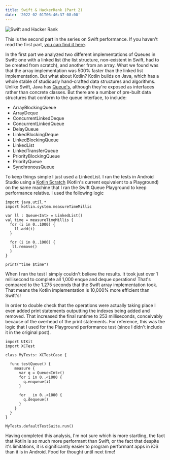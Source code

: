```yaml
---
title: Swift & HackerRank (Part 2)
date: '2022-02-01T06:46:37-08:00'
---
```

![Swift and Hacker Rank](/img/blog/kt.png)

This is the second part in the series on Swift performance.  If you haven't read the first part, <a href="/post/swift-hackerrank-part-1/">you can find it here</a>. 

In the first part we analyzed two different implementations of Queues in Swift: one with a linked list (the list structure, non-existent in Swift, had to be created from scratch), and  another from an array.  What we found was that the array implementation was 500% faster than the linked list implementation.  But what about Kotlin?  Kotlin builds on Java, which has a whole stable of studiously hand-crafted data structures and algorithms.  Unlike Swift, Java has [Queue's](https://docs.oracle.com/javase/8/docs/api/java/util/Queue.html), although they're exposed as interfaces rather than concrete classes.  But there are a number of pre-built data structures that conform to the queue interface, to include: 

* ArrayBlockingQueue
* ArrayDeque
* ConcurrentLinkedDeque
* ConcurrentLinkedQueue
* DelayQueue
* LinkedBlockingDeque
* LinkedBlockingQueue
* LinkedList
* LinkedTransferQueue
* PriorityBlockingQueue
* PriorityQueue
* SynchronousQueue

To keep things simple I just used a LinkedList.  I ran the tests in Android Studio using a [Kotlin Scratch](https://kotlinlang.org/docs/run-code-snippets.html#running-as-repl) (Kotlin's current equivalent to a Playground) on the same machine that I ran the Swift Queue Playground to keep performance relative. I used the following logic

```
import java.util.*
import kotlin.system.measureTimeMillis

var ll : Queue<Int> = LinkedList()
val time = measureTimeMillis {
  for (i in 0..1000) {
    ll.add(i)
  }

  for (i in 0..1000) {
   ll.remove()
  }
}

print("time $time")
```

When I ran the test I simply couldn't believe the results.  It took just over 1 millisecond to complete all 1,000 enque and deque operations! That's compared to the 1.275 seconds that the Swift array implementation took.  That means the Kotlin implementation is 10,000% more efficient than Swift's!

In order to double check that the operations were actually taking place I even added print statements outputting the indexes being added and removed.  That increased the final runtime to 253 milliseconds, conceivably because of the overhead of the print statements.  For reference, this was the logic that I used for the Playground performance test (since I didn't include it in the original post).

```
import UIKit
import XCTest

class MyTests: XCTestCase {

  func testQueue() {
    measure {
      var q = Queue<Int>()
      for i in 0..<1000 {
        q.enqueue(i)
      }

      for _ in 0..<1000 {  
        q.dequeue()
      }
    }
  }
}

MyTests.defaultTestSuite.run()
```
Having completed this analysis, I'm not sure which is more startling, the fact that Kotlin is so much more performant than Swift, or the fact that despite it's limitations, it is significantly easier to program performant apps in iOS than it is in Android.  Food for thought until next time!
